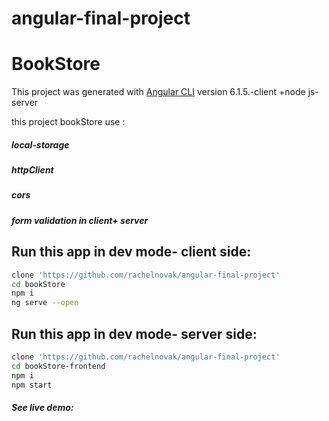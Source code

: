 # angular-final-project
# BookStore

This project was generated with [Angular CLI](https://github.com/angular/angular-cli) version 6.1.5.-client    +node js- server

this project bookStore use :
##### local-storage
##### httpClient
##### cors
##### form validation in client+ server

## Run this app in dev mode- client side:
```bash
clone 'https://github.com/rachelnovak/angular-final-project'
cd bookStore
npm i
ng serve --open
```
## Run this app in dev mode- server side:
```bash
clone 'https://github.com/rachelnovak/angular-final-project'
cd bookStore-frontend
npm i
npm start
```

##### See live demo:

